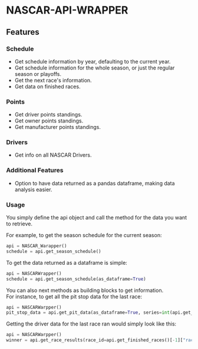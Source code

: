 # NASCAR-API-WRAPPER  
## Features  
### Schedule  
- Get schedule information by year, defaulting to the current year. 
- Get schedule information for the whole season, or just the regular season or playoffs.  
- Get the next race's information.
- Get data on finished races.  
  
### Points
- Get driver points standings.  
- Get owner points standings.  
- Get manufacturer points standings.  
  
### Drivers
- Get info on all NASCAR Drivers.  
  
### Additional Features  
- Option to have data returned as a pandas dataframe, making data analysis easier.  
   
### Usage  
You simply define the api object and call the method for the data you want to retrieve.  
  
For example, to get the season schedule for the current season:  
```python
api = NASCAR_Warapper()
schedule = api.get_season_schedule()
```  
  
To get the data returned as a dataframe is simple:
```python
api = NASCARWrapper()
schedule = api.get_season_schedule(as_dataframe=True)
```  
  
You can also next methods as building blocks to get information.  
For instance, to get all the pit stop data for the last race:  
```python
api = NASCARWarpper()
pit_stop_data = api.get_pit_data(as_dataframe=True, series=int(api.get_finished_races()[-1]["series_id"]), race_id=api.get_finished_races()[-1]["race_id"]))
```  
  
Getting the driver data for the last race ran would simply look like this:  
```python
api = NASCARWarpper()
winner = api.get_race_results(race_id=api.get_finished_races()[-1]["race_id"], year=datetime.now().year)[0]
```
